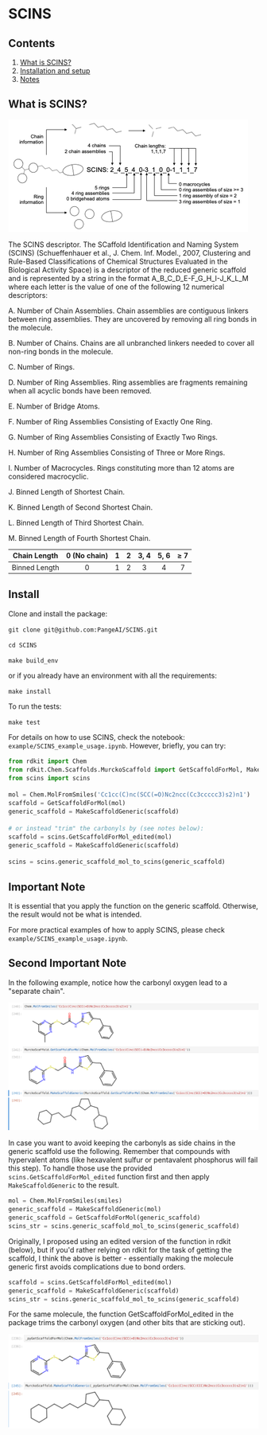 # SCINS
## Contents
1. [What is SCINS?](#what-is-scins)
2. [Installation and setup](#install)
3. [Notes](#important-note)

## What is SCINS?

![alt text](assets/illustration_SCINS.png "Figure 1")

The SCINS descriptor. The SCaffold Identification and Naming System (SCINS) (Schueffenhauer et al., J. Chem. Inf. Model., 2007, Clustering and Rule-Based Classifications of Chemical Structures Evaluated in the Biological Activity Space) is a descriptor of the reduced generic scaffold and is represented by a string in the format A_B_C_D_E-F_G_H_I-J_K_L_M where each letter is the value of one of the following 12 numerical descriptors:

A. Number of Chain Assemblies. Chain assemblies are contiguous linkers between ring assemblies. They are uncovered by removing all ring bonds in the molecule.

B. Number of Chains. Chains are all unbranched linkers needed to cover all non-ring bonds in the molecule.

C. Number of Rings.

D. Number of Ring Assemblies. Ring assemblies are fragments remaining when all acyclic bonds have been removed.

E. Number of Bridge Atoms. 

F. Number of Ring Assemblies Consisting of Exactly One Ring.

G. Number of Ring Assemblies Consisting of Exactly Two Rings.

H. Number of Ring Assemblies Consisting of Three or More Rings.

I. Number of Macrocycles. Rings constituting more than 12 atoms are considered macrocyclic.

J. Binned Length of Shortest Chain.

K. Binned Length of Second Shortest Chain.

L. Binned Length of Third Shortest Chain.

M. Binned Length of Fourth Shortest Chain.

| Chain Length |  0 (No chain) | 1 | 2 | 3, 4 | 5, 6 | ≥ 7 |
| :---: |  :---: | :---: | :---: | :---: | :---: | :---: |
| Binned Length | 0 | 1 | 2 | 3 | 4 | 7 |



## Install

Clone and install the package:

`git clone git@github.com:PangeAI/SCINS.git`

`cd SCINS`

`make build_env`

or if you already have an environment with all the requirements:

`make install`

To run the tests:

`make test`

For details on how to use SCINS, check the notebook: `example/SCINS_example_usage.ipynb`. However, briefly, you can try:

```python
from rdkit import Chem
from rdkit.Chem.Scaffolds.MurckoScaffold import GetScaffoldForMol, MakeScaffoldGeneric
from scins import scins

mol = Chem.MolFromSmiles('Cc1cc(C)nc(SCC(=O)Nc2ncc(Cc3ccccc3)s2)n1')
scaffold = GetScaffoldForMol(mol)
generic_scaffold = MakeScaffoldGeneric(scaffold)

# or instead "trim" the carbonyls by (see notes below):
scaffold = scins.GetScaffoldForMol_edited(mol)
generic_scaffold = MakeScaffoldGeneric(scaffold)

scins = scins.generic_scaffold_mol_to_scins(generic_scaffold)
```

## Important Note

It is essential that you apply the function on
the generic scaffold. Otherwise, the result would not be what is intended.

For more practical examples of how to apply SCINS, please check `example/SCINS_example_usage.ipynb`.

## Second Important Note

In the following example, notice how the carbonyl oxygen lead to a "separate chain".

![alt text](assets/weird_scaffold_def.png "Figure 2")

In case you want to avoid keeping the carbonyls as side chains in the generic scaffold use the following.
Remember that compounds with hypervalent atoms (like hexavalent sulfur or pentavalent phosphorus will fail this step).
To handle those use the provided `scins.GetScaffoldForMol_edited` function first and then apply `MakeScaffoldGeneric` to the result.

```python
mol = Chem.MolFromSmiles(smiles)
generic_scaffold = MakeScaffoldGeneric(mol)
generic_scaffold = GetScaffoldForMol(generic_scaffold)
scins_str = scins.generic_scaffold_mol_to_scins(generic_scaffold)
```

Originally, I proposed using an edited version of the function in rdkit (below), but if you'd rather relying on rdkit for the task of getting the scaffold, 
I think the above is better - essentially making the molecule generic first avoids complications due to bond orders.

```python
scaffold = scins.GetScaffoldForMol_edited(mol)
generic_scaffold = MakeScaffoldGeneric(scaffold)
scins_str = scins.generic_scaffold_mol_to_scins(generic_scaffold)
```
For the same molecule, the function GetScaffoldForMol_edited in the 
package trims the carbonyl oxygen (and other bits that are sticking out).

![alt text](assets/better_scaffold_def.png "Figure 3")
